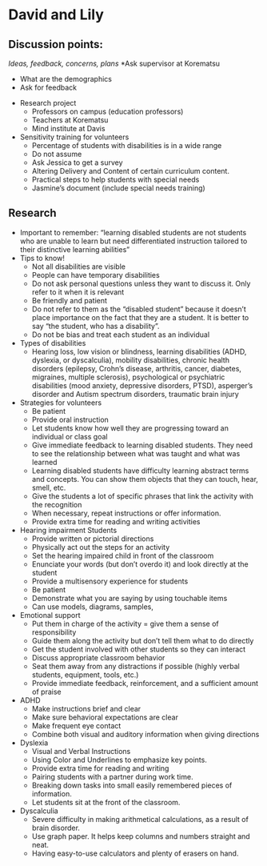 # David and Lily

## Discussion points:
*Ideas, feedback, concerns, plans*
*Ask supervisor at Korematsu 
  - What are the demographics 
  - Ask for feedback 
* Research project 
  - Professors on campus (education professors) 
  - Teachers at Korematsu 
  - Mind institute at Davis
* Sensitivity training for volunteers 
  - Percentage of students with disabilities is in a wide range 
  - Do not assume 
  - Ask Jessica to get a survey 
  - Altering Delivery and Content of certain curriculum content. 
  - Practical steps to help students with special needs
  - Jasmine’s document (include special needs training)

## Research 
* Important to remember: “learning disabled students are not students who are unable to learn but need differentiated instruction tailored to their distinctive learning abilities”
* Tips to know!
  - Not all disabilities are visible 
  - People can have temporary disabilities 
  - Do not ask personal questions unless they want to discuss it. Only refer to it when it is relevant
  - Be friendly and patient 
  - Do not refer to them as the “disabled student” because it doesn’t place importance on the fact that they are a student. It is better to say “the student, who has a disability”. 
  - Do not be bias and treat each student as an individual 
* Types of disabilities 
  - Hearing loss, low vision or blindness, learning disabilities (ADHD, dyslexia, or dyscalculia), mobility disabilities, chronic health disorders (epilepsy, Crohn’s disease, arthritis, cancer, diabetes, migraines, multiple sclerosis), psychological or psychiatric disabilities (mood anxiety, depressive disorders, PTSD), asperger’s disorder and Autism spectrum disorders, traumatic brain injury 
* Strategies for volunteers
  - Be patient 
  - Provide oral instruction 
  - Let students know how well they are progressing toward an individual or class goal
  - Give immediate feedback to learning disabled students. They need to see the relationship between what was taught and what was learned 
  - Learning disabled students have difficulty learning abstract terms and concepts. You can show them objects that they can touch, hear, smell, etc. 
  - Give the students a lot of specific phrases that link the activity with the recognition 
  - When necessary, repeat instructions or offer information. 
  - Provide extra time for reading and writing activities 
* Hearing impairment Students
  - Provide written or pictorial directions
  - Physically act out the steps for an activity 
  - Set the hearing impaired child in front of the classroom
  - Enunciate your words (but don’t overdo it) and look directly at the student 
  - Provide a multisensory experience for students 
  - Be patient 
  - Demonstrate what you are saying by using touchable items
  - Can use models, diagrams, samples,
* Emotional support
  - Put them in charge of the activity = give them a sense of responsibility 
  - Guide them along the activity but don’t tell them what to do directly
  - Get the student involved with other students so they can interact
  - Discuss appropriate classroom behavior 
  - Seat them away from any distractions if possible (highly verbal students, equipment, tools, etc.) 
  - Provide immediate feedback, reinforcement, and a sufficient amount of praise
* ADHD
  - Make instructions brief and clear 
  - Make sure behavioral expectations are clear
  - Make frequent eye contact 
  - Combine both visual and auditory information when giving directions 
* Dyslexia
  - Visual and Verbal Instructions
  - Using Color and Underlines to emphasize key points.
  - Provide extra time for reading and writing
  - Pairing students with a partner during work time.
  - Breaking down tasks into small easily remembered pieces of information.
  - Let students sit at the front of the classroom. 
* Dyscalculia
  - Severe difficulty in making arithmetical calculations, as a result of brain disorder.
  - Use graph paper. It helps keep columns and numbers straight and neat.
  - Having easy-to-use calculators and plenty of erasers on hand.





